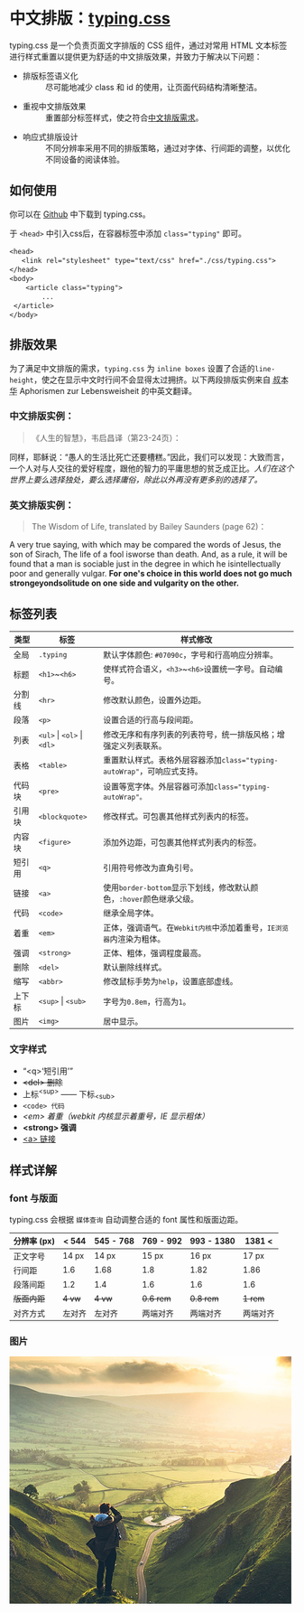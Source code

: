 <h1>中文排版：<a href="https://github.com/Wizard67/typing.css">typing.css</a></h1>
<p>typing.css 是一个负责页面文字排版的 CSS 组件，通过对常用 HTML 文本标签进行样式重置以提供更为舒适的中文排版效果，并致力于解决以下问题：</p>
<ul>
	<li>
		<dl>
		  <dt>排版标签语义化</dt>
		  <dd>尽可能地减少 class 和 id 的使用，让页面代码结构清晰整洁。</dd>
		</dl>
	</li>
	<li>
		<dl>
		  <dt>重视中文排版效果</dt>
		  <dd>重置部分标签样式，使之符合<a href="https://www.w3.org/TR/clreq/">中文排版需求</a>。</dd>
		</dl>
	</li>
	<li>
		<dl>
		  <dt>响应式排版设计</dt>
		  <dd>不同分辨率采用不同的排版策略，通过对字体、行间距的调整，以优化不同设备的阅读体验。</dd>
		</dl>
	</li>
</ul>
<h2>如何使用</h2>
<p>你可以在 <a href="https://github.com/Wizard67/typing.css">Github</a> 中下载到 typing.css。</p>
<p>于 <code>&#60;head&#62;</code> 中引入css后，在容器标签中添加 <code>class="typing"</code> 即可。</p>
<div class="typing-autoWrap">
	<pre><code>&#60;head&#62;<br>	&#60;link rel="stylesheet" type="text/css" href="./css/typing.css"&#62;<br>&#60;/head&#62;<br>&#60;body&#62;<br>	&#60;article class="typing"&#62;<br>		...<br>	&#60;/article&#62;<br>&#60;/body&#62;</code></pre>
</div>
<h2>排版效果</h2>
<p>为了满足中文排版的需求，<code>typing.css</code> 为 <code>inline boxes</code> 设置了合适的<code>line-height</code>，使之在显示中文时行间不会显得太过拥挤。以下两段排版实例来自 <abbr title="亚瑟·叔本（Arthur Schopenhauer），德国著名哲学家">叔本华</abbr> Aphorismen zur Lebensweisheit 的中英文翻译。</p>
<h3>中文排版实例：</h3>
<blockquote>
	<p>《人生的智慧》，韦启昌译（第23-24页）：</p>
</blockquote>
<p>同样，耶稣说：“愚人的生活比死亡还要槽糕。”因此，我们可以发现：大致而言，一个人对与人交往的爱好程度，跟他的智力的平庸思想的贫乏成正比。<em>人们在这个世界上要么选择独处，要么选择庸俗，除此以外再没有更多别的选择了。</em></p>
<h3>英文排版实例：</h3>
<blockquote>
	<p>The Wisdom of Life, translated by Bailey Saunders (page 62)：</p>
</blockquote>
<p>A very true saying, with which may be compared the words of Jesus, the son of Sirach, The life of a fool isworse than death. And, as a rule, it will be found that a man is sociable just in the degree in which he isintellectually poor and generally vulgar. <strong>For one's choice in this world does not go much strongeyondsolitude on one side and vulgarity on the other. </strong></p>
<h2>标签列表</h2>
<div class="typing-autoWrap">
	<table>
	  <thead>
	  <tr>
	    <th>类型</th>
	    <th>标签</th>
	    <th>样式修改</th>
	  </tr>
	  </thead>
	  <tbody>
	  <tr>
	  	<td>全局</td>
	  	<td><code>.typing</code></td>
	  	<td>默认字体颜色: <code>#07090c</code>，字号和行高响应分辨率。</td>
	  </tr>
	  <tr>
	    <td>标题</td>
	    <td><code>&#60;h1&#62;</code>~<code>&#60;h6&#62;</code></td>
	    <td>使样式符合语义，<code>&#60;h3&#62;</code>~<code>&#60;h6&#62;</code>设置统一字号。自动编号。</td>
	  </tr>
	  <tr>
	  	<td>分割线</td>
	  	<td><code>&#60;hr&#62;</code></td>
	  	<td>修改默认颜色，设置外边距。</td>
	  </tr>
	  <tr>
	  	<td>段落</td>
	  	<td><code>&#60;p&#62;</code></td>
	  	<td>设置合适的行高与段间距。</td>
	  </tr>
	  <tr>
	    <td>列表</td>
	    <td><code>&#60;ul&#62;</code> | <code>&#60;ol&#62;</code> | <code>&#60;dl&#62;</code></td>
	    <td>修改无序和有序列表的列表符号，统一排版风格；增强定义列表联系。</td>
	  </tr>
	  <tr>
	    <td>表格</td>
	    <td><code>&#60;table&#62;</code></td>
	    <td>重置默认样式。表格外层容器添加<code>class="typing-autoWrap"</code>，可响应式支持。</td>
	  </tr>
	  <tr>
	    <td>代码块</td>
	    <td><code>&#60;pre&#62;</code></td>
	    <td>设置等宽字体。外层容器可添加<code>class="typing-autoWrap"。</td>
	  </tr>
	  <tr>
	    <td>引用块</td>
	    <td><code>&#60;blockquote&#62;</code></td>
	    <td>修改样式。可包裹其他样式列表内的标签。</td>
	  </tr>
	  <tr>
	    <td>内容块</td>
	    <td><code>&#60;figure&#62;</code></td>
	    <td>添加外边距，可包裹其他样式列表内的标签。</td>
	  </tr>
	  <tr>
	    <td>短引用</td>
	    <td><code>&#60;q&#62;</code></td>
	    <td>引用符号修改为直角引号。</td>
	  </tr>
	  <tr>
	  	<td>链接</td>
	  	<td><code>&#60;a&#62;</code></td>
	  	<td>使用<code>border-bottom</code>显示下划线，修改默认颜色，<code>:hover</code>颜色继承父级。</td>
	  </tr>
	  <tr>
	  	<td>代码</td>
	  	<td><code>&#60;code&#62;</code></td>
	  	<td>继承全局字体。</td>
	  </tr>
	  <tr>
	    <td>着重</td>
	    <td><code>&#60;em&#62;</code></td>
	    <td>正体，强调语气。在<code>Webkit内核</code>中添加着重号，<code>IE浏览器</code>内渲染为粗体。</td>
	  </tr>
	  <tr>
	    <td>强调</td>
	    <td><code>&#60;strong&#62;</code></td>
	    <td>正体、粗体，强调程度最高。</td>
	  </tr>
	  <tr>
	    <td>删除</td>
	    <td><code>&#60;del&#62;</code></td>
	    <td>默认删除线样式。</td>
	  </tr>
	  <tr>
	    <td>缩写</td>
	    <td><code>&#60;abbr&#62;</code></td>
	    <td>修改鼠标手势为<code>help</code>，设置底部虚线。</td>
	  </tr>
	  <tr>
	    <td>上下标</td>
	    <td><code>&#60;sup&#62;</code> | <code>&#60;sub&#62;</code></td>
	    <td>字号为<code>0.8em</code>，行高为<code>1</code>。</td>
	  </tr>
	  <tr>
	    <td>图片</td>
	    <td><code>&#60;img&#62;</code></td>
	    <td>居中显示。</td>
	  </tr>
	  </tbody>
	</table>
</div>
<h3>文字样式</h3>
<ul>
	<li><q>&#60;q&#62;<q>短引用</q></q></li>
	<li><del>&#60;del&#62; 删除</del></li>
	<li>上标<sup>&#60;sup&#62;</sup> —— 下标<sub>&#60;sub&#62;</sub></li>
	<li><code>&#60;code&#62; 代码</code></li>
	<li><em>&#60;em&#62; 着重（webkit 内核显示着重号，IE 显示粗体）</em></li>
	<li><strong>&#60;strong&#62; 强调</strong></li>
	<li><a href="###">&#60;a&#62; 链接</a></li>
</ul>
<h2>样式详解</h2>
<h3>font 与版面</h3>
<p>typing.css 会根据 <code>媒体查询</code> 自动调整合适的 font 属性和版面边距。</p>
	<div class="typing-autoWrap">
		<table>
			<thead>
				<tr>
					<th>分辨率 (px)</th>
					<th>&#60; 544</th>
					<th>545 - 768</th>
					<th>769 - 992</th>
					<th>993 - 1380</th>
					<th>1381 &#60;</th>
				</tr>
			</thead>
			<tbody>
				<tr>
					<td>正文字号</td>
					<td>14 px</td>
					<td>14 px</td>
					<td>15 px</td>
					<td>16 px</td>
					<td>17 px</td>
				</tr>
				<tr>
					<td>行间距</td>
					<td>1.6</td>
					<td>1.68</td>
					<td>1.8</td>
					<td>1.82</td>
					<td>1.86</td>
				</tr>
				<tr>
					<td>段落间距</td>
					<td>1.2</td>
					<td>1.4</td>
					<td>1.6</td>
					<td>1.6</td>
					<td>1.6</td>
				</tr>
				<tr>
					<td><del>版面内距</del></td>
					<td><del>4 vw</del></td>
					<td><del>4 vw</del></td>
					<td><del>0.6 rem</del></td>
					<td><del>0.8 rem</del></td>
					<td><del>1 rem</del></td>
				</tr>
				<tr>
					<td>对齐方式</td>
					<td>左对齐</td>
					<td>左对齐</td>
					<td>两端对齐</td>
					<td>两端对齐</td>
					<td>两端对齐</td>
				</tr>
			</tbody>
		</table>
	</div>
<h3>图片</h3>
<img src="demo/test.png">